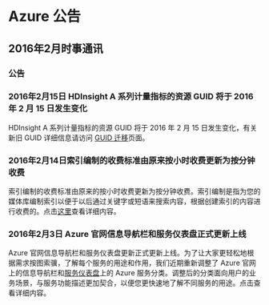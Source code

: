 <properties
	pageTitle="历史公告 2016年2月 - Microsoft Azure"
    description="历史公告 2016年2月"
    services=""
    documentationCenter=""
    authors=""
    manager=""
    editor=""
    tags=""/>

<tags ms.service="what-is-new_archives" ms.date="" wacn.date="" wacn.lang="cn"/>

# Azure 公告
## 2016年2月时事通讯

### 公告
### 2016年2月15日 HDInsight A 系列计量指标的资源 GUID 将于 2016 年 2 月 15 日发生变化
HDInsight A 系列计量指标的资源 GUID 将于 2016 年 2 月 15 日发生变化，有关新旧 GUID 详细信息请访问 [GUID 迁移](/support/guid-migration)页面。

### 2016年2月14日索引编制的收费标准由原来按小时收费更新为按分钟收费
索引编制的收费标准由原来的按小时收费更新为按分钟收费。索引编制是指为您的媒体库编制索引以便于以后通过关键字或短语来搜索内容，根据创建索引的内容进行收费的。点击[这里](/home/features/media-services/pricing/)查看详细内容。

### 2016年2月3日 Azure 官网信息导航栏和服务仪表盘正式更新上线
Azure 官网信息导航栏和服务仪表盘更新正式更新上线。为了让大家更轻松地根据需求按图索骥，了解每个服务的用途和作用，我们近期重新调整了 Azure 官网上的信息导航栏和[服务仪表盘](/support/service-dashboard/)上的 Azure 服务分类。调整后的分类面向用户的业务场景，与服务功能描述更加契合，以便您更快速地了解不同服务的用途。点击查看详细内容。
